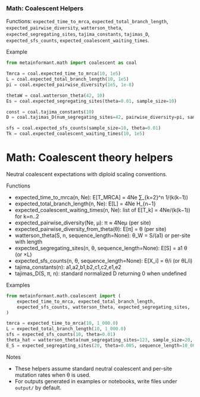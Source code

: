 ### Math: Coalescent Helpers

Functions: `expected_time_to_mrca`, `expected_total_branch_length`, `expected_pairwise_diversity`, `watterson_theta`, `expected_segregating_sites`, `tajima_constants`, `tajimas_D`, `expected_sfs_counts`, `expected_coalescent_waiting_times`.

Example

```python
from metainformant.math import coalescent as coal

Tmrca = coal.expected_time_to_mrca(10, 1e5)
L = coal.expected_total_branch_length(10, 1e5)
pi = coal.expected_pairwise_diversity(1e5, 1e-8)

thetaW = coal.watterson_theta(42, 10)
Es = coal.expected_segregating_sites(theta=0.01, sample_size=10)

const = coal.tajima_constants(10)
D = coal.tajimas_D(num_segregating_sites=42, pairwise_diversity=pi, sample_size=10)

sfs = coal.expected_sfs_counts(sample_size=10, theta=0.01)
Tk = coal.expected_coalescent_waiting_times(10, 1e5)
```

# Math: Coalescent theory helpers

Neutral coalescent expectations with diploid scaling conventions.

Functions

- expected_time_to_mrca(n, Ne): E[T_MRCA] = 4Ne ∑_{k=2}^n 1/(k(k−1))
- expected_total_branch_length(n, Ne): E[L] = 4Ne H_{n−1}
- expected_coalescent_waiting_times(n, Ne): list of E[T_k] = 4Ne/(k(k−1)) for k=n..2
- expected_pairwise_diversity(Ne, μ): π ≈ 4Neμ (per site)
- expected_pairwise_diversity_from_theta(θ): E[π] = θ (per site)
- watterson_theta(S, n, sequence_length=None): θ_W = S/(a1) or per-site with length
- expected_segregating_sites(n, θ, sequence_length=None): E[S] = a1 θ (or ×L)
- expected_sfs_counts(n, θ, sequence_length=None): E[X_i] = θ/i (or θL/i)
- tajima_constants(n): a1,a2,b1,b2,c1,c2,e1,e2
- tajimas_D(S, π, n): standard normalized D returning 0 when undefined

Examples

```python
from metainformant.math.coalescent import (
    expected_time_to_mrca, expected_total_branch_length,
    expected_sfs_counts, watterson_theta, expected_segregating_sites,
)

tmrca = expected_time_to_mrca(10, 1_000.0)
L = expected_total_branch_length(10, 1_000.0)
sfs = expected_sfs_counts(10, theta=0.01)
theta_hat = watterson_theta(num_segregating_sites=123, sample_size=20, sequence_length=10_000)
E_S = expected_segregating_sites(20, theta=0.005, sequence_length=10_000)
```

Notes

- These helpers assume standard neutral coalescent and per-site mutation rates when θ is used.
- For outputs generated in examples or notebooks, write files under `output/` by default.


